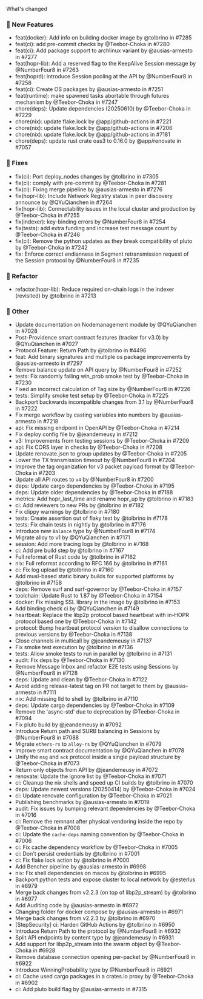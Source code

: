 What's changed

### 🚀 New Features

* feat(docker): Add info on building docker image by @tolbrino in #7285
* feat(ci): add pre-commit checks by @Teebor-Choka in #7280
* feat(ci): Add package support to archlinux variant by @ausias-armesto in #7277
* feat(hopr-lib): Add a reserved flag to the KeepAlive Session message by @NumberFour8 in #7263
* feat(hoprd): introduce Session pooling at the API by @NumberFour8 in #7258
* feat(ci): Create OS packages by @ausias-armesto in #7251
* feat(runtime): make spawned tasks abortable through futures mechanism by @Teebor-Choka in #7247
* chore(deps): Update dependencies (20250610) by @Teebor-Choka in #7229
* chore(nix): update flake.lock by @app/github-actions in #7221
* chore(nix): update flake.lock by @app/github-actions in #7206
* chore(nix): update flake.lock by @app/github-actions in #7181
* chore(deps): update rust crate oas3 to 0.16.0 by @app/renovate in #7057


### 🐞 Fixes

* fix(ci): Port deploy_nodes changes by @tolbrino in #7305
* fix(ci): comply with pre-commit by @Teebor-Choka in #7281
* fix(ci): Fixing merge pipeline by @ausias-armesto in #7276
* fix(hopr-lib): Include Network Registry status in peer discovery announce by @QYuQianchen in #7264
* fix(hopr-lib): Connectability issues in the local cluster and production by @Teebor-Choka in #7255
* fix(indexer): key-binding errors by @NumberFour8 in #7254
* fix(tests): add extra funding and increase test message count by @Teebor-Choka in #7246
* fix(ci): Remove the python updates as they break compatibility of pluto by @Teebor-Choka in #7242
* fix: Enforce correct endianness in Segment retransmission request of the Session protocol by @NumberFour8 in #7235


### 🧹 Refactor

* refactor(hopr-lib): Reduce required on-chain logs in the indexer (revisited) by @tolbrino in #7213


### 🌟 Other

* Update documentation on Nodemanagement module by @QYuQianchen in #7028
* Post-Providence smart contract features (tracker for v3.0) by @QYuQianchen in #7027
* Protocol Feature: Return Path by @tolbrino in #4496
* feat: Add binary signatures and multiple os package improvements by @ausias-armesto in #7297
* Remove balance update on API query by @NumberFour8 in #7252
* tests: Fix randomly failing win_prob smoke test by @Teebor-Choka in #7230
* Fixed an incorrect calculation of Tag size by @NumberFour8 in #7226
* tests: Simplify smoke test setup by @Teebor-Choka in #7225
* Backport backwards incompatible changes from 3.1 by @NumberFour8 in #7222
* Fix merge workflow by casting variables into numbers by @ausias-armesto in #7218
* api: Fix missing endpoint in OpenAPI by @Teebor-Choka in #7214
* Fix deploy config file by @jeandemeusy in #7212
* v3: Improvements from testing sessions by @Teebor-Choka in #7209
* api: Fix CORS layer in checks by @Teebor-Choka in #7208
* Update renovate.json to group updates by @Teebor-Choka in #7205
* Lower the TX transmission timeout by @NumberFour8 in #7204
* Improve the tag organization for v3 packet payload format by @Teebor-Choka in #7203
* Update all API routes to `v4` by @NumberFour8 in #7200
* deps: Update cargo dependencies by @Teebor-Choka in #7195
* deps: Update older dependencies by @Teebor-Choka in #7188
* metrics: Add hopr_last_time and rename hopr_up by @tolbrino in #7183
* ci: Add reviewers to new PRs by @tolbrino in #7182
* Fix clippy warnings by @tolbrino in #7180
* tests: Create assertion out of flaky test by @tolbrino in #7178
* tests: Fix chain tests in nightly by @tolbrino in #7176
* Introduce new `Balance` type by @NumberFour8 in #7174
* Migrate alloy to v1 by @QYuQianchen in #7171
* session: Add more tracing logs by @tolbrino in #7168
* ci: Add pre build step by @tolbrino in #7167
* Full reformat of Rust code by @tolbrino in #7162
* nix: Full reformat according to RFC 166 by @tolbrino in #7161
* ci: Fix log upload by @tolbrino in #7160
* Add musl-based static binary builds for supported platforms by @tolbrino in #7158
* deps: Remove surf and surf-governor by @Teebor-Choka in #7157
* toolchain: Update Rust to 1.87 by @Teebor-Choka in #7154
* docker: Fix missing SSL library in the image  by @tolbrino in #7153
* Add binding check ci by @QYuQianchen in #7149
* heartbeat: Replace the libp2p protocol based heartbeat with in-HOPR protocol based one by @Teebor-Choka in #7142
* protocol: Bump heartbeat protocol version to disallow connections to previous versions by @Teebor-Choka in #7138
* Close channels in multicall by @jeandemeusy in #7137
* Fix smoke test execution by @tolbrino in #7136
* tests: Allow smoke tests to run in parallel by @tolbrino in #7131
* audit: Fix deps by @Teebor-Choka in #7130
* Remove Message Inbox and refactor E2E tests using Sessions by @NumberFour8 in #7128
* deps: Update and clean by @Teebor-Choka in #7122
* Avoid adding release-latest tag on PR not target to them by @ausias-armesto in #7111
* nix: Add missing lld to shell by @tolbrino in #7110
* deps: Update cargo dependencies by @Teebor-Choka in #7109
* Remove the 'async-std' due to deprecation by @Teebor-Choka in #7094
* Fix pluto build by @jeandemeusy in #7092
* Introduce Return path and SURB balancing in Sessions by @NumberFour8 in #7088
* Migrate `ethers-rs` to `alloy-rs` by @QYuQianchen in #7079
* Improve smart contract documentation by @QYuQianchen in #7078
* Unify the `msg` and `ack` protocol inside a single payload structure by @Teebor-Choka in #7073
* Return only objects from API by @jeandemeusy in #7072
* renovate: Update the ignore list by @Teebor-Choka in #7071
* ci: Cleanup the nix shells and speed up CI builds by @tolbrino in #7070
* deps: Update newest versions (20250414) by @Teebor-Choka in #7024
* ci: Update renovate configuration by @Teebor-Choka in #7021
* Publishing benchmarks by @ausias-armesto in #7019
* audit: Fix issues by bumping relevant dependencies by @Teebor-Choka in #7016
* ci: Remove the remnant after physical vendoring inside the repo by @Teebor-Choka in #7008
* ci: Update the `cache-deps` naming convention by @Teebor-Choka in #7006
* ci: Fix cache dependency workflow by @Teebor-Choka in #7005
* ci: Don't persist credentials by @tolbrino in #7001
* ci: Fix flake lock action by @tolbrino in #7000
* Add Bencher pipeline by @ausias-armesto in #6998
* nix: Fix shell dependencies on macos by @tolbrino in #6995
* Backport python tests and expose cluster to local network by @esterlus in #6979
* Merge back changes from v2.2.3 (on top of libp2p_stream) by @tolbrino in #6977
* Add Auditing code by @ausias-armesto in #6972
* Changing folder for docker compose by @ausias-armesto in #6971
* Merge back changes from v2.2.3 by @tolbrino in #6970
* [StepSecurity] ci: Harden GitHub Actions by @tolbrino in #6950
* Introduce Return Path to the protocol by @NumberFour8 in #6932
* Split API endpoints by content type by @jeandemeusy in #6931
* Add support for libp2p_stream into the swarm object by @Teebor-Choka in #6928
* Remove database connection opening per-packet by @NumberFour8 in #6922
* Introduce WinningProbability type by @NumberFour8 in #6921
* ci: Cache used cargo packages in a crates.io proxy by @Teebor-Choka in #6902
* ci: Add pluto build flag by @ausias-armesto in #7315
